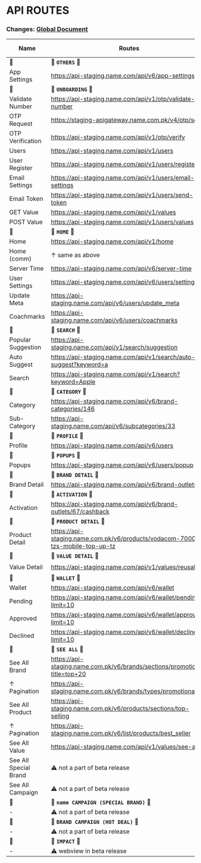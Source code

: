 # API ROUTES

### Changes: [Global Document](https://docs.google.com/document/d/11RWNM88lzEha-3A6Sn53ZDI__AyrqG6eo1NoF9Ezl-M/edit#heading=h.z6ne0og04bp5)

Name|Routes|Old Response|New Response
-|-|-|-
🔗|🔗 **`OTHERS`** 🔗|🔗|🔗
App Settings|https://api-staging.name.com/api/v6/app-settings|-|✅
🔗|🔗 **`ONBOARDING`** 🔗|🔗|🔗
Validate Number|https://api-staging.name.com/api/v1/otp/validate-number|-|✅
OTP Request|https://staging-apigateway.name.com.pk/v4/otp/send|-|✅
OTP Verification|https://api-staging.name.com/api/v1/otp/verify|-|✅
Users|https://api-staging.name.com/api/v1/users|-|✅
User Register|https://api-staging.name.com/api/v1/users/register|-|✅
Email Settings|https://api-staging.name.com/api/v1/users/email-settings|-|✅
Email Token|https://api-staging.name.com/api/v1/users/send-token|-|✅
GET Value|https://api-staging.name.com/api/v1/values|-|✅
POST Value|https://api-staging.name.com/api/v1/users/values|-|✅
🔗|🔗 **`HOME`** 🔗|🔗|🔗
Home|https://api-staging.name.com/api/v1/home|-|[New](/v15/dashboard-api.json) ✅
Home (comm)|↑ same as above|-|[New](/v15/dashboard-api-2.json) ✅
Server Time|https://api-staging.name.com/api/v6/server-time|-|✅
User Settings|https://api-staging.name.com/api/v6/users/settings|-|✅
Update Meta|https://api-staging.name.com/api/v6/users/update_meta|-|✅
Coachmarks|https://api-staging.name.com/api/v6/users/coachmarks|-|✅
🔗|🔗 **`SEARCH`** 🔗|🔗|🔗
Popular Suggestion|https://api-staging.name.com/api/v1/search/suggestion|-|✅
Auto Suggest|https://api-staging.name.com/api/v1/search/auto-suggest?keyword=a|-|✅
Search|https://api-staging.name.com/api/v1/search?keyword=Apple|-|✅
🔗|🔗 **`CATEGORY`** 🔗|🔗|🔗
Category|https://api-staging.name.com/api/v6/brand-categories/146|-|-
Sub-Category|https://api-staging.name.com/api/v6/subcategories/33|-|-
🔗|🔗 **`PROFILE`** 🔗|🔗|🔗
Profile|https://api-staging.name.com/api/v6/users|-|-
🔗|🔗 **`POPUPS`** 🔗|🔗|🔗
Popups|https://api-staging.name.com/api/v6/users/popup|-|-
🔗|🔗 **`BRAND DETAIL`** 🔗|🔗|🔗
Brand Detail|https://api-staging.name.com/api/v6/brand-outlets/67|[Old](/v6/brand-detail.json)|[New](/v15/brand-detail.json)
🔗|🔗 **`ACTIVATION`** 🔗|🔗|🔗
Activation|https://api-staging.name.com/api/v6/brand-outlets/67/cashback|[Old](/v6/activation.json)|[New](/v15/activation.json)
🔗|🔗 **`PRODUCT DETAIL`** 🔗|🔗|🔗
Product Detail|https://api-staging.name.com.pk/v6/products/vodacom-7000-tzs-mobile-top-up-tz|[Old](/v6/product-detail.json)|[New](/v15/product-detail.json)
🔗|🔗 **`VALUE DETAIL`** 🔗|🔗|🔗
Value Detail|https://api-staging.name.com/api/v1/values/reusability|✖️|[New](/v15/value-detail.json) ✅
🔗|🔗 **`WALLET`** 🔗|🔗|🔗
Wallet|https://api-staging.name.com/api/v6/wallet|-|-
Pending|https://api-staging.name.com/api/v6/wallet/pending?limit=10|-|-
Approved|https://api-staging.name.com/api/v6/wallet/approved?limit=10|-|-
Declined|https://api-staging.name.com/api/v6/wallet/declined?limit=10|-|-
🔗|🔗 **`SEE ALL`** 🔗|🔗|🔗
See All Brand|https://api-staging.name.com.pk/v6/brands/sections/promotional?title=top+20|-|[New](/v15/see-all-brand.json)
↑ Pagination|https://api-staging.name.com.pk/v6/brands/types/promotional|-|-
See All Product|https://api-staging.name.com.pk/v6/products/sections/top-selling|[Old](/v6/see-all-product.json)|[New](/v15/see-all-product.json)
↑ Pagination|https://api-staging.name.com.pk/v6/list/products/best_seller|[Old](/v6/see-all-product-pagination.json)|-
See All Value|https://api-staging.name.com/api/v1/values/see-all|✖️|✅
See All Special Brand|⚠️ not a part of beta release|-|[New](/v15/special-brand.json)
See All Campaign|⚠️ not a part of beta release|[Old](/v6/see-all-campaign.json)|[New](/v15/see-all-campaign.json)
🔗|🔗 **`name CAMPAIGN (SPECIAL BRAND)`** 🔗|🔗|🔗
-|⚠️ not a part of beta release|-|[New](/v15/specialbrand.json)
🔗|🔗 **`BRAND CAMPAIGN (HOT DEAL)`** 🔗|🔗|🔗
-|⚠️ not a part of beta release|-|-
🔗|🔗 **`IMPACT`** 🔗|🔗|🔗
-|⚠️ webview in beta release|-|-
